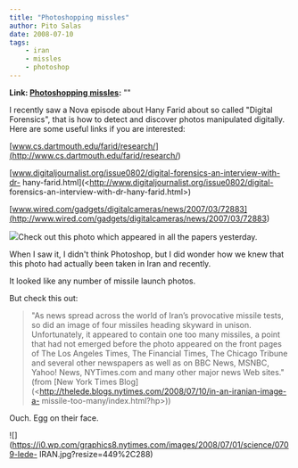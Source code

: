 ```yaml
---
title: "Photoshopping missles"
author: Pito Salas
date: 2008-07-10
tags:
    - iran
    - missles
    - photoshop
---
```


**Link: [Photoshopping missles](None):** ""



I recently saw a Nova episode about Hany Farid about so called "Digital
Forensics", that is how to detect and discover photos manipulated digitally.
Here are some useful links if you are interested:

[www.cs.dartmouth.edu/farid/research/](<http://www.cs.dartmouth.edu/farid/research/>)

[www.digitaljournalist.org/issue0802/digital-forensics-an-interview-with-dr-
hany-farid.html](<http://www.digitaljournalist.org/issue0802/digital-
forensics-an-interview-with-dr-hany-farid.html>)

[www.wired.com/gadgets/digitalcameras/news/2007/03/72883](<http://www.wired.com/gadgets/digitalcameras/news/2007/03/72883>)

![](https://i0.wp.com/graphics8.nytimes.com/images/2008/07/10/world/ledemissiles1.jpg?w=584)Check
out this photo which appeared in all the papers yesterday.

When I saw it, I didn't think Photoshop, but I did wonder how we knew that
this photo had actually been taken in Iran and recently.

It looked like any number of missile launch photos.

But check this out:

> "As news spread across the world of Iran’s provocative missile tests, so did
> an image of four missiles heading skyward in unison. Unfortunately, it
> appeared to contain one too many missiles, a point that had not emerged
> before the photo appeared on the front pages of The Los Angeles Times, The
> Financial Times, The Chicago Tribune and several other newspapers as well as
> on BBC News, MSNBC, Yahoo! News, NYTimes.com and many other major news Web
> sites." (from [New York Times
> Blog](<http://thelede.blogs.nytimes.com/2008/07/10/in-an-iranian-image-a-
> missile-too-many/index.html?hp>))

Ouch. Egg on their face.

![](https://i0.wp.com/graphics8.nytimes.com/images/2008/07/01/science/0709-lede-
IRAN.jpg?resize=449%2C288)


